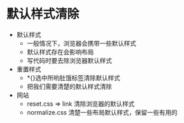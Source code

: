 # 默认样式清除

* 默认样式
  * 一般情况下，浏览器会携带一些默认样式
  * 默认样式存在会影响布局
  * 写代码时要去除浏览器默认样式
* 重置样式
  * *{}选中所哟肚饿标签清除默认样式
  * 把我们需要清楚的默认样式清除
* 网站
  * reset.css  =>  link    清除浏览器的默认样式
  * normalize.css          清楚一些布局默认样式，保留一些有用的